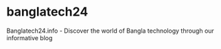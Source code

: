 # banglatech24
Banglatech24.info - Discover the world of Bangla technology through our informative blog
